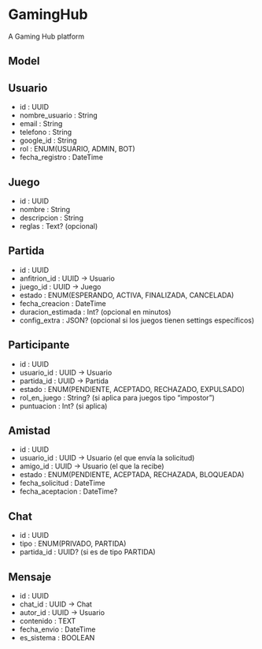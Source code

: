 # GamingHub
A Gaming Hub platform

## Model
Usuario
---------
- id : UUID
- nombre_usuario : String
- email : String
- telefono : String
- google_id : String
- rol : ENUM(USUARIO, ADMIN, BOT)
- fecha_registro : DateTime

Juego
---------
- id : UUID
- nombre : String
- descripcion : String
- reglas : Text? (opcional)

Partida
---------
- id : UUID
- anfitrion_id : UUID → Usuario
- juego_id : UUID → Juego
- estado : ENUM(ESPERANDO, ACTIVA, FINALIZADA, CANCELADA)
- fecha_creacion : DateTime
- duracion_estimada : Int? (opcional en minutos)
- config_extra : JSON? (opcional si los juegos tienen settings específicos)

Participante
---------
- id : UUID
- usuario_id : UUID → Usuario
- partida_id : UUID → Partida
- estado : ENUM(PENDIENTE, ACEPTADO, RECHAZADO, EXPULSADO)
- rol_en_juego : String? (si aplica para juegos tipo “impostor”)
- puntuacion : Int? (si aplica)

Amistad
---------
- id : UUID
- usuario_id : UUID → Usuario (el que envía la solicitud)
- amigo_id : UUID → Usuario (el que la recibe)
- estado : ENUM(PENDIENTE, ACEPTADA, RECHAZADA, BLOQUEADA)
- fecha_solicitud : DateTime
- fecha_aceptacion : DateTime?

Chat
---------
- id : UUID
- tipo : ENUM(PRIVADO, PARTIDA)
- partida_id : UUID? (si es de tipo PARTIDA)

Mensaje
---------
- id : UUID
- chat_id : UUID → Chat
- autor_id : UUID → Usuario
- contenido : TEXT
- fecha_envio : DateTime
- es_sistema : BOOLEAN
